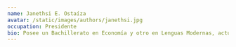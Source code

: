 ```yaml
---
name: Janethsi E. Ostaíza
avatar: /static/images/authors/janethsi.jpg
occupation: Presidente
bio: Posee un Bachillerato en Economía y otro en Lenguas Modernas, actualmente toma una Maestría en Lingüística. Su experiencia laboral incluye cargos gerenciales, administrativos y de supervisión. Miembro de la SAC desde el 2015 y NASA Solar System Ambassador desde el 2018.
---
```

